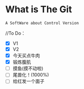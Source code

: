 # What is The Git

    A SoftWare about Control Version

//To Do：
- [x] V1
- [x] V2
- [x] 今天买点牛肉
- [x] 锻炼腹肌
- [ ] 摸鱼(摸不动啦)  
- [ ] 尾兽化！(1000%)  
- [ ] 给红发一个面子
